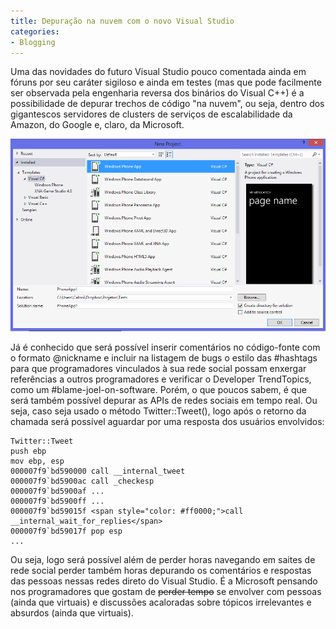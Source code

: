 ```yaml
---
title: Depuração na nuvem com o novo Visual Studio
categories:
- Blogging
---
```


Uma das novidades do futuro Visual Studio pouco comentada ainda em fóruns por seu caráter sigiloso e ainda em testes (mas que pode facilmente ser observada pela engenharia reversa dos binários do Visual C++) é a possibilidade de depurar trechos de código "na nuvem", ou seja, dentro dos gigantescos servidores de clusters de serviços de escalabilidade da Amazon, do Google e, claro, da Microsoft.


[![new-mobile-project](/images/new-mobile-project.png)](/images/new-mobile-project.png)


Já é conhecido que será possível inserir comentários no código-fonte com o formato @nickname e incluir na listagem de bugs o estilo das #hashtags para que programadores vinculados à sua rede social possam enxergar referências a outros programadores e verificar o Developer TrendTopics, como um #blame-joel-on-software. Porém, o que poucos sabem, é que será também possível depurar as APIs de redes sociais em tempo real. Ou seja, caso seja usado o método Twitter::Tweet(), logo após o retorno da chamada será possível aguardar por uma resposta dos usuários envolvidos:

    
    Twitter::Tweet
    push ebp
    mov ebp, esp
    000007f9`bd590000 call __internal_tweet
    000007f9`bd5900ac call _checkesp
    000007f9`bd5900af ...
    000007f9`bd5900ff ...
    000007f9`bd59015f <span style="color: #ff0000;">call __internal_wait_for_replies</span>
    000007f9`bd59017f pop esp
    ...


Ou seja, logo será possível além de perder horas navegando em saites de rede social perder também horas depurando os comentários e respostas das pessoas nessas redes direto do Visual Studio. É a Microsoft pensando nos programadores que gostam de <del>perder tempo</del> se envolver com pessoas (ainda que virtuais) e discussões acaloradas sobre tópicos irrelevantes e absurdos (ainda que virtuais).
